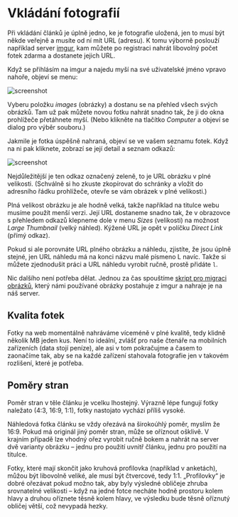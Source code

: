 # Vkládání fotografií

Při vkládání článků je úplně jedno, ke je fotografie uložená, jen to musí být někde veřejně a musíte od ní mít URL (adresu). K tomu výborně poslouží například server [imgur](http://imgur.com), kam můžete po registraci nahrát libovolný počet fotek zdarma a dostanete jejich URL.

Když se přihlásím na imgur a najedu myší na své uživatelské jméno vpravo nahoře, objeví se menu:

![screenshot](http://i.imgur.com/tLPbCee.png)

Vyberu položku *images* (obrázky) a dostanu se na přehled všech svých obrázků. Tam už pak můžete novou fotku nahrát snadno tak, že ji do okna prohlížeče přetáhnete myší. (Nebo klikněte na tlačítko *Computer* a objeví se dialog pro výběr souboru.)

Jakmile je fotka úspěšně nahraná, objeví se ve vašem seznamu fotek. Když na ni pak kliknete, zobrazí se její detail a seznam odkazů:

![screenshot](http://i.imgur.com/z8ciVH4.png)

Nejdůležitější je ten odkaz označený zeleně, to je URL obrázku v plné velikosti. (Schválně si ho zkuste zkopírovat do schránky a vložit do adresního řádku prohlížeče, otevře se vám obrázek v plné velikosti.)

Plná velikost obrázku je ale hodně velká, takže například na titulce webu musíme použít menší verzi. Její URL dostaneme snadno tak, že v obrazovce s přehledem odkazů klepneme dole v menu *Sizes* (velikosti) na možnost *Large Thumbnail* (velký náhled). Kýžené URL je opět v políčku *Direct Link* (přímý odkaz).

Pokud si ale porovnáte URL plného obrázku a náhledu, zjistíte, že jsou úplně stejné, jen URL náhledu má na konci názvu malé písmeno L navíc. Takže si můžete zjednodušit práci a URL náhledu vyrobit ručně, prostě přidáte `l`.

Nic dalšího není potřeba dělat. Jednou za čas spouštíme [skript pro migraci obrázků](https://github.com/zoul/demiurge), který námi používané obrázky postahuje z imgur a nahraje je na náš server.

## Kvalita fotek

Fotky na web momentálně nahráváme víceméně v plné kvalitě, tedy klidně několik MB jeden kus. Není to ideální, zvlášť pro naše čtenáře na mobilních zařízeních (data stojí peníze), ale asi v tom pokračujme a časem to zaonačíme tak, aby se na každé zařízení stahovala fotografie jen v takovém rozlišení, které je potřeba.

## Poměry stran

Poměr stran v těle článku je vcelku lhostejný. Výrazně lépe fungují fotky naležato (4:3, 16:9, 1:1), fotky nastojato vychází příliš vysoké.

Náhledová fotka článku se vždy ořezává na širokoúhlý poměr, myslím že 16:9. Pokud má originál jiný poměr stran, může se oříznout ošklivě. V krajním případě lze vhodný ořez vyrobit ručně bokem a nahrát na server dvě varianty obrázku – jednu pro použití uvnitř článku, jednu pro použití na titulce.

Fotky, které mají skončit jako kruhová profilovka (například v anketách), můžou být libovolně veliké, ale musí být čtvercové, tedy 1:1. „Profilovky“ je dobré ořezávat pokud možno tak, aby byly výsledné obličeje zhruba srovnatelné velikosti – když na jedné fotce necháte hodně prostoru kolem hlavy a druhou oříznete těsně kolem hlavy, ve výsledku bude těsně oříznutý obličej větší, což nevypadá hezky. 
